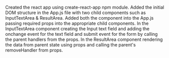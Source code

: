 Created the react app using create-react-app npm module.
Added the initial DOM structure in the App.js file with two child components such as InputTextArea & ResultArea.
Added both the component into the App.js passing required props into the appropriate child components.
In the InputTextArea component creating the Input text field and adding the onchange event for the text field and submit event for the form by calling the parent handlers from the props.
In the ResultArea component rendering the data from parent state using props and calling the parent's removeHandler from props.